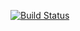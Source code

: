 [![Build Status](https://travis-ci.org/s4urp8n/curl.svg?branch=master)](https://travis-ci.org/s4urp8n/curl)
